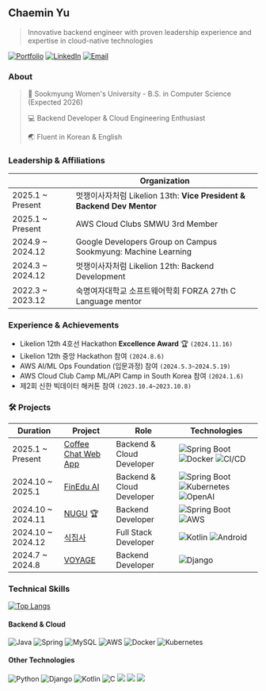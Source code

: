 ## Chaemin Yu
> Innovative backend engineer with proven leadership experience and expertise in cloud-native technologies

[![Portfolio](https://img.shields.io/badge/Portfolio-000000?style=for-the-badge&logo=About.me&logoColor=white)](https://chaeminyu.github.io/)
[![LinkedIn](https://img.shields.io/badge/LinkedIn-0077B5?style=for-the-badge&logo=linkedin&logoColor=white)](https://www.linkedin.com/in/chaeminyu/)
[![Email](https://img.shields.io/badge/Email-D14836?style=for-the-badge&logo=gmail&logoColor=white)](mailto:chaeminyu@sookmyung.ac.kr)

### About
> 🏫 Sookmyung Women's University - B.S. in Computer Science (Expected 2026)
> 
> 💻 Backend Developer & Cloud Engineering Enthusiast
> 
> 🌏 Fluent in Korean & English

### Leadership & Affiliations
|                     |                           Organization                        |
| ------------------- | ------------------------------------------------------------- |
|2025.1 ~ Present    | 멋쟁이사자처럼 Likelion 13th: **Vice President & Backend Dev Mentor** |
|2025.1 ~ Present     | AWS Cloud Clubs SMWU 3rd Member |
|2024.9 ~ 2024.12     | Google Developers Group on Campus Sookmyung: Machine Learning |
|2024.3 ~ 2024.12     | 멋쟁이사자처럼 Likelion 12th: Backend Development |
|2022.3 ~ 2023.12     | 숙명여자대학교 소프트웨어학회 FORZA 27th C Language mentor |

### Experience & Achievements
- Likelion 12th 4호선 Hackathon **Excellence Award** 🏆 ```(2024.11.16)```
- Likelion 12th 중앙 Hackathon 참여 ```(2024.8.6)```
- AWS AI/ML Ops Foundation (입문과정) 참여 ```(2024.5.3~2024.5.19)```
- AWS Cloud Club Camp ML/API Camp in South Korea 참여 ```(2024.1.6)```
- 제2회 신한 빅데이터 해커톤 참여 ```(2023.10.4~2023.10.8)```

### 🛠️ Projects

|   Duration    | Project    |  Role | Technologies |
| ------------- | ------------- | ---- | ---- |
| 2025.1 ~ Present | [Coffee Chat Web App](https://github.com/sooktin/backend_repository) | Backend & Cloud Developer | ![Spring Boot](https://img.shields.io/badge/springboot-6DB33F?style=for-the-badge&logo=springboot&logoColor=white) ![Docker](https://img.shields.io/badge/docker-%230db7ed.svg?style=for-the-badge&logo=docker&logoColor=white) ![CI/CD](https://img.shields.io/badge/GitHub_Actions-2088FF?style=for-the-badge&logo=github-actions&logoColor=white) |
| 2024.10 ~ 2025.1| [FinEdu AI](https://github.com/chaeminyu/FinEdu-Backend.git) | Backend & Cloud Developer | ![Spring Boot](https://img.shields.io/badge/springboot-6DB33F?style=for-the-badge&logo=springboot&logoColor=white) ![Kubernetes](https://img.shields.io/badge/kubernetes-%23326ce5.svg?style=for-the-badge&logo=kubernetes&logoColor=white) ![OpenAI](https://img.shields.io/badge/OpenAI-412991?style=for-the-badge&logo=openai&logoColor=white) |
| 2024.10 ~ 2024.11 | [NUGU](https://github.com/Line4Thon-Nugu/Nugu-Backend) 🏆 | Backend Developer | ![Spring Boot](https://img.shields.io/badge/springboot-6DB33F?style=for-the-badge&logo=springboot&logoColor=white) ![AWS](https://img.shields.io/badge/AWS-FF9900?style=for-the-badge&logo=amazonaws&logoColor=white) |
| 2024.10 ~ 2024.12| [식집사](https://github.com/chaeminyu/android-shick-jip) | Full Stack Developer | ![Kotlin](https://img.shields.io/badge/kotlin-%237F52FF.svg?style=for-the-badge&logo=kotlin&logoColor=white) ![Android](https://img.shields.io/badge/Android-3DDC84?style=for-the-badge&logo=android&logoColor=white) |
| 2024.7 ~ 2024.8  | [VOYAGE](https://github.com/Likelion-at-SMWU-12th/CheongpaGamja-Server)  | Backend Developer | ![Django](https://img.shields.io/badge/django-%23092E20.svg?style=for-the-badge&logo=django&logoColor=white) |

### Technical Skills
[![Top Langs](https://github-readme-stats.vercel.app/api/top-langs/?username=chaeminyu)](https://github.com/anuraghazra/github-readme-stats)

#### Backend & Cloud
![Java](https://img.shields.io/badge/java-%23ED8B00.svg?style=for-the-badge&logo=openjdk&logoColor=white)
![Spring](https://img.shields.io/badge/spring-%236DB33F.svg?style=for-the-badge&logo=spring&logoColor=white)
![MySQL](https://img.shields.io/badge/mysql-4479A1.svg?style=for-the-badge&logo=mysql&logoColor=white)
![AWS](https://img.shields.io/badge/amazonaws-232F3E?style=for-the-badge&logo=amazonaws&logoColor=white)
![Docker](https://img.shields.io/badge/docker-%230db7ed.svg?style=for-the-badge&logo=docker&logoColor=white)
![Kubernetes](https://img.shields.io/badge/kubernetes-%23326ce5.svg?style=for-the-badge&logo=kubernetes&logoColor=white)

#### Other Technologies
![Python](https://img.shields.io/badge/python-3670A0?style=for-the-badge&logo=python&logoColor=ffdd54)
![Django](https://img.shields.io/badge/django-%23092E20.svg?style=for-the-badge&logo=django&logoColor=white)
![Kotlin](https://img.shields.io/badge/kotlin-%237F52FF.svg?style=for-the-badge&logo=kotlin&logoColor=white)
![C](https://img.shields.io/badge/c-%2300599C.svg?style=plastic&logo=c&logoColor=white)
<img src="https://img.shields.io/badge/HTML-e34c26?style=flat&logo=html5&logoColor=white">
<img src="https://img.shields.io/badge/CSS-563d7c?&style=flat&logo=css3&logoColor=white">
<img src="https://img.shields.io/badge/JavaScript-323330?style=flat&logo=javascript&logoColor=F7DF1E">

<!--
**chaeminyu/chaeminyu** is a ✨ _special_ ✨ repository because its `README.md` (this file) appears on your GitHub profile.
-->
